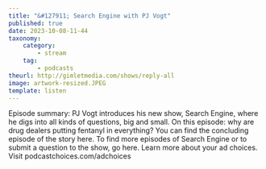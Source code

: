 ```yaml
---
title: "&#127911; Search Engine with PJ Vogt"
published: true
date: 2023-10-08-11-44
taxonomy:
    category:
        - stream
    tag:
        - podcasts
theurl: http://gimletmedia.com/shows/reply-all
image: artwork-resized.JPEG
template: listen
---
```


Episode summary: PJ Vogt introduces his new show, Search Engine, where he digs into all kinds of questions, big and small. On this episode: why are drug dealers putting fentanyl in everything? You can find the concluding episode of the story here. To find more episodes of Search Engine or to submit a question to the show, go here. Learn more about your ad choices. Visit podcastchoices.com/adchoices
